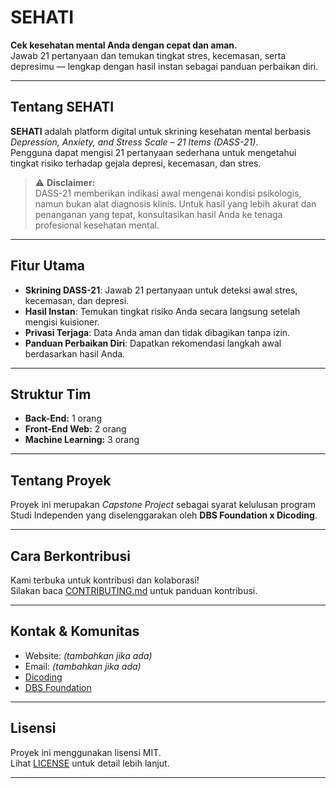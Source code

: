 # SEHATI

**Cek kesehatan mental Anda dengan cepat dan aman.**  
Jawab 21 pertanyaan dan temukan tingkat stres, kecemasan, serta depresimu — lengkap dengan hasil instan sebagai panduan perbaikan diri.

---

## Tentang SEHATI

**SEHATI** adalah platform digital untuk skrining kesehatan mental berbasis _Depression, Anxiety, and Stress Scale – 21 Items (DASS-21)_.  
Pengguna dapat mengisi 21 pertanyaan sederhana untuk mengetahui tingkat risiko terhadap gejala depresi, kecemasan, dan stres.

> ⚠️ **Disclaimer:**  
> DASS-21 memberikan indikasi awal mengenai kondisi psikologis, namun bukan alat diagnosis klinis. Untuk hasil yang lebih akurat dan penanganan yang tepat, konsultasikan hasil Anda ke tenaga profesional kesehatan mental.

---

## Fitur Utama

- **Skrining DASS-21**: Jawab 21 pertanyaan untuk deteksi awal stres, kecemasan, dan depresi.
- **Hasil Instan**: Temukan tingkat risiko Anda secara langsung setelah mengisi kuisioner.
- **Privasi Terjaga**: Data Anda aman dan tidak dibagikan tanpa izin.
- **Panduan Perbaikan Diri**: Dapatkan rekomendasi langkah awal berdasarkan hasil Anda.

---

## Struktur Tim

- **Back-End:** 1 orang
- **Front-End Web:** 2 orang
- **Machine Learning:** 3 orang

---

## Tentang Proyek

Proyek ini merupakan _Capstone Project_ sebagai syarat kelulusan program Studi Independen yang diselenggarakan oleh **DBS Foundation x Dicoding**.

---

## Cara Berkontribusi

Kami terbuka untuk kontribusi dan kolaborasi!  
Silakan baca [CONTRIBUTING.md](CONTRIBUTING.md) untuk panduan kontribusi.

---

## Kontak & Komunitas

- Website: _(tambahkan jika ada)_
- Email: _(tambahkan jika ada)_
- [Dicoding](https://www.dicoding.com/)
- [DBS Foundation](https://www.dbs.com/foundation/)

---

## Lisensi

Proyek ini menggunakan lisensi MIT.  
Lihat [LICENSE](LICENSE) untuk detail lebih lanjut.

---

